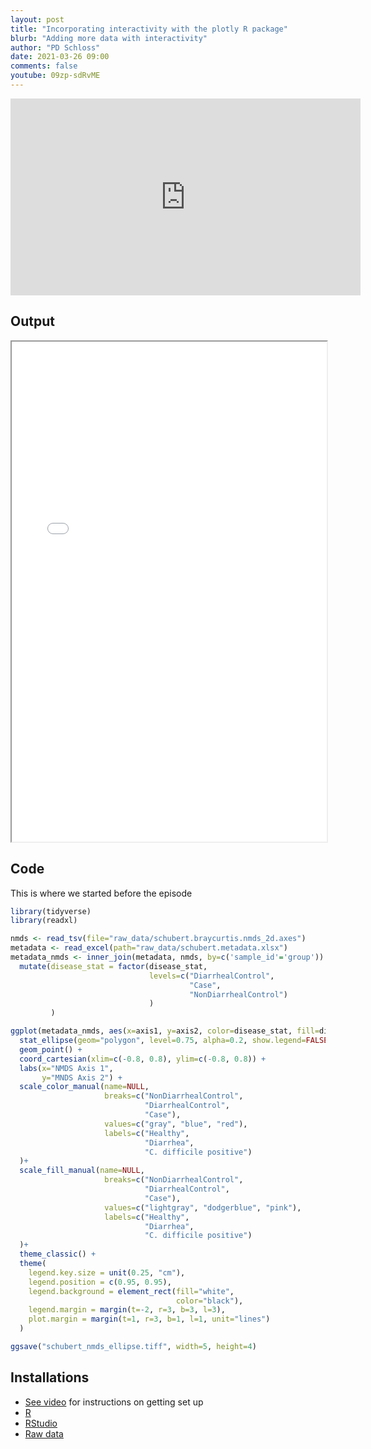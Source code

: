 ```yaml
---
layout: post
title: "Incorporating interactivity with the plotly R package"
blurb: "Adding more data with interactivity"
author: "PD Schloss"
date: 2021-03-26 09:00
comments: false
youtube: 09zp-sdRvME
---
```


<iframe style="margin: 0 auto;display:block;" width="560" height="315" src="https://www.youtube.com/embed/{{ page.youtube }}" frameborder="0" allow="accelerometer; autoplay; encrypted-media; gyroscope; picture-in-picture" allowfullscreen></iframe>

## Output

<iframe width="100%" height="800px" src="assets/schubert_interactive_self.html"></iframe>

## Code

This is where we started before the episode

```R
library(tidyverse)
library(readxl)

nmds <- read_tsv(file="raw_data/schubert.braycurtis.nmds_2d.axes")
metadata <- read_excel(path="raw_data/schubert.metadata.xlsx")
metadata_nmds <- inner_join(metadata, nmds, by=c('sample_id'='group')) %>%
  mutate(disease_stat = factor(disease_stat,
                               levels=c("DiarrhealControl",
                                        "Case",
                                        "NonDiarrhealControl")
                               )
         )

ggplot(metadata_nmds, aes(x=axis1, y=axis2, color=disease_stat, fill=disease_stat)) +
  stat_ellipse(geom="polygon", level=0.75, alpha=0.2, show.legend=FALSE) +
  geom_point() +
  coord_cartesian(xlim=c(-0.8, 0.8), ylim=c(-0.8, 0.8)) +
  labs(x="NMDS Axis 1",
       y="MNDS Axis 2") +
  scale_color_manual(name=NULL,
                     breaks=c("NonDiarrhealControl",
                              "DiarrhealControl",
                              "Case"),
                     values=c("gray", "blue", "red"),
                     labels=c("Healthy",
                              "Diarrhea",
                              "C. difficile positive")
  )+
  scale_fill_manual(name=NULL,
                     breaks=c("NonDiarrhealControl",
                              "DiarrhealControl",
                              "Case"),
                     values=c("lightgray", "dodgerblue", "pink"),
                     labels=c("Healthy",
                              "Diarrhea",
                              "C. difficile positive")
  )+
  theme_classic() +
  theme(
    legend.key.size = unit(0.25, "cm"),
    legend.position = c(0.95, 0.95),
    legend.background = element_rect(fill="white",
                                     color="black"),
    legend.margin = margin(t=-2, r=3, b=3, l=3),
    plot.margin = margin(t=1, r=3, b=1, l=1, unit="lines")
  )

ggsave("schubert_nmds_ellipse.tiff", width=5, height=4)
```

## Installations

* [See video](https://www.youtube.com/watch?v=D6CunpqF04E) for instructions on getting set up
* [R](https://r-project.org)
* [RStudio](https://rstudio.com)
* [Raw data](https://github.com/riffomonas/raw_data/releases/latest)

